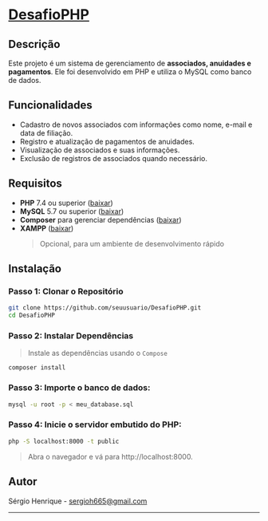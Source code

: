 # [DesafioPHP](https://github.com/sergioh665/DesafioPHP/blob/main/Desafio.md)

## Descrição

Este projeto é um sistema de gerenciamento de **associados, anuidades e pagamentos**. Ele foi desenvolvido em PHP e utiliza o MySQL como banco de dados.

## Funcionalidades

- Cadastro de novos associados com informações como nome, e-mail e data de filiação.
- Registro e atualização de pagamentos de anuidades.
- Visualização de associados e suas informações.
- Exclusão de registros de associados quando necessário.

## Requisitos

- **PHP** 7.4 ou superior ([baixar](https://www.php.net/downloads.php))
- **MySQL** 5.7 ou superior ([baixar](https://www.mysql.com/downloads/))
- **Composer** para gerenciar dependências ([baixar](https://getcomposer.org/download/))
- **XAMPP** ([baixar](https://www.apachefriends.org/index.html))
  > Opcional, para um ambiente de desenvolvimento rápido

## Instalação

### Passo 1: Clonar o Repositório

```sh
git clone https://github.com/seuusuario/DesafioPHP.git
cd DesafioPHP
```

### Passo 2: Instalar Dependências

> Instale as dependências usando o `Compose`

```
composer install
```

### Passo 3: Importe o banco de dados:

```sh
mysql -u root -p < meu_database.sql
```

### Passo 4: Inicie o servidor embutido do PHP:

```sh
php -S localhost:8000 -t public
```

> Abra o navegador e vá para http://localhost:8000.

## Autor

Sérgio Henrique - sergioh665@gmail.com

---
